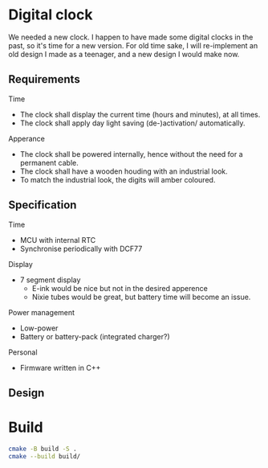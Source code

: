 # Digital clock

We needed a new clock. I happen to have made some digital clocks in the past, so it's time for a new version.
For old time sake, I will re-implement an old design I made as a teenager, and a new design I would make now.

## Requirements

Time
* The clock shall display the current time (hours and minutes), at all times.
* The clock shall apply day light saving (de-)activation/ automatically. 

Apperance
* The clock shall be powered internally, hence without the need for a permanent cable.
* The clock shall have a wooden houding with an industrial look.
* To match the industrial look, the digits will amber coloured.

## Specification

Time
* MCU with internal RTC
* Synchronise periodically with DCF77

Display
* 7 segment display
  * E-ink would be nice but not in the desired apperence
  * Nixie tubes would be great, but battery time will become an issue.

Power management
* Low-power
* Battery or battery-pack (integrated charger?)

Personal
* Firmware written in C++

## Design



# Build

```bash
cmake -B build -S .
cmake --build build/    
```